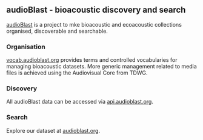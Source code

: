 ## audioBlast - bioacoustic discovery and search

[audioBlast](https://audioblast.org) is a project to mke bioacoustic and ecoacoustic collections organised, discoverable and searchable.

### Organisation

[vocab.audioblast.org](https://vocab.audioblast.org) provides terms and controlled vocabularies for managing bioacoustic datasets. More generic management related to media files is achieved using the Audiovisual Core from TDWG.

### Discovery

All audioBlast data can be accessed via [api.audioblast.org](https://api.audioblast.org).

### Search

Explore our dataset at [audioblast.org](https://audioblast.org).

<!--

**Here are some ideas to get you started:**

🙋‍♀️ A short introduction - what is your organization all about?
🌈 Contribution guidelines - how can the community get involved?
👩‍💻 Useful resources - where can the community find your docs? Is there anything else the community should know?
🍿 Fun facts - what does your team eat for breakfast?
🧙 Remember, you can do mighty things with the power of [Markdown](https://docs.github.com/github/writing-on-github/getting-started-with-writing-and-formatting-on-github/basic-writing-and-formatting-syntax)
-->
